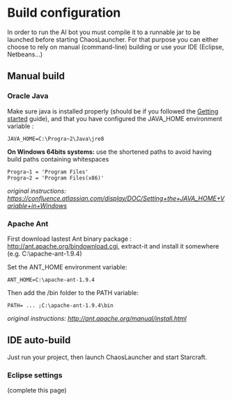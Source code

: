 # Build configuration

In order to run the AI bot you must compile it to a runnable jar to be launched before starting ChaosLauncher.
For that purpose you can either choose to rely on manual (command-line) building or use your IDE (Eclipse, Netbeans...)

## Manual build

### Oracle Java

Make sure java is installed properly (should be if you followed the [Getting started](install.md) guide), and that you have configured the JAVA_HOME environment variable :

```
JAVA_HOME=C:\Progra~2\Java\jre8
```

**On Windows 64bits systems:** use the shortened paths to avoid having build paths containing whitespaces

```
Progra~1 = 'Program Files'
Progra~2 = 'Program Files(x86)' 
```

*original instructions: https://confluence.atlassian.com/display/DOC/Setting+the+JAVA_HOME+Variable+in+Windows*

### Apache Ant

First download lastest Ant binary package : http://ant.apache.org/bindownload.cgi, extract-it and install it somewhere (e.g. C:\apache-ant-1.9.4)

Set the ANT_HOME environment variable:
```
ANT_HOME=C:\apache-ant-1.9.4
```

Then add the /bin folder to the PATH variable:
```
PATH= ... ;C:\apache-ant-1.9.4\bin
```

*original instructions: http://ant.apache.org/manual/install.html*


## IDE auto-build

Just run your project, then launch ChaosLauncher and start Starcraft.

### Eclipse settings

(complete this page)
